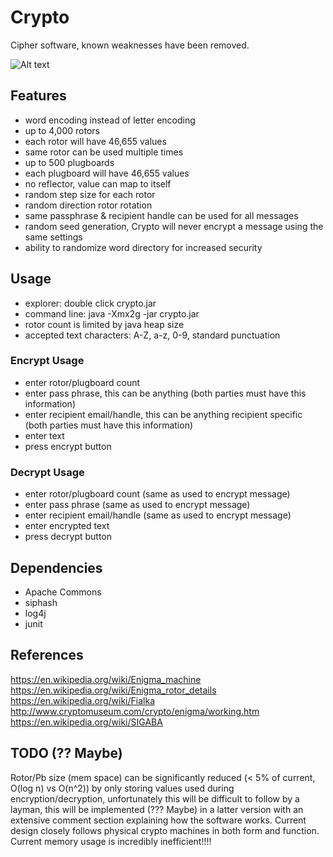 # Crypto
Cipher software, known weaknesses have been removed.  
  
![Alt text](/scr2.png?raw=true "Crypto")  
  
## Features
- word encoding instead of letter encoding
- up to 4,000 rotors
- each rotor will have 46,655 values
- same rotor can be used multiple times
- up to 500 plugboards
- each plugboard will have 46,655 values
- no reflector, value can map to itself
- random step size for each rotor
- random direction rotor rotation
- same passphrase & recipient handle can be used for all messages
- random seed generation, Crypto will never encrypt a message using the same settings
- ability to randomize word directory for increased security

## Usage
- explorer: double click crypto.jar
- command line: java -Xmx2g -jar crypto.jar
- rotor count is limited by java heap size
- accepted text characters: A-Z, a-z, 0-9, standard punctuation

### Encrypt Usage
- enter rotor/plugboard count
- enter pass phrase, this can be anything (both parties must have this information)
- enter recipient email/handle, this can be anything recipient specific (both parties must have this information)
- enter text
- press encrypt button

### Decrypt Usage
- enter rotor/plugboard count (same as used to encrypt message)
- enter pass phrase (same as used to encrypt message)
- enter recipient email/handle (same as used to encrypt message)
- enter encrypted text
- press decrypt button

## Dependencies
- Apache Commons
- siphash
- log4j
- junit

## References
https://en.wikipedia.org/wiki/Enigma_machine  
https://en.wikipedia.org/wiki/Enigma_rotor_details  
https://en.wikipedia.org/wiki/Fialka  
http://www.cryptomuseum.com/crypto/enigma/working.htm  
https://en.wikipedia.org/wiki/SIGABA

## TODO (?? Maybe)
Rotor/Pb size (mem space) can be significantly reduced (< 5% of current, O(log n) vs O(n^2)) by only storing values used during encryption/decryption, unfortunately this will be difficult to follow by a layman, this will be implemented (??? Maybe) in a latter version with an extensive comment section explaining how the software works. Current design closely follows physical crypto machines in both form and function. Current memory usage is incredibly inefficient!!!!


